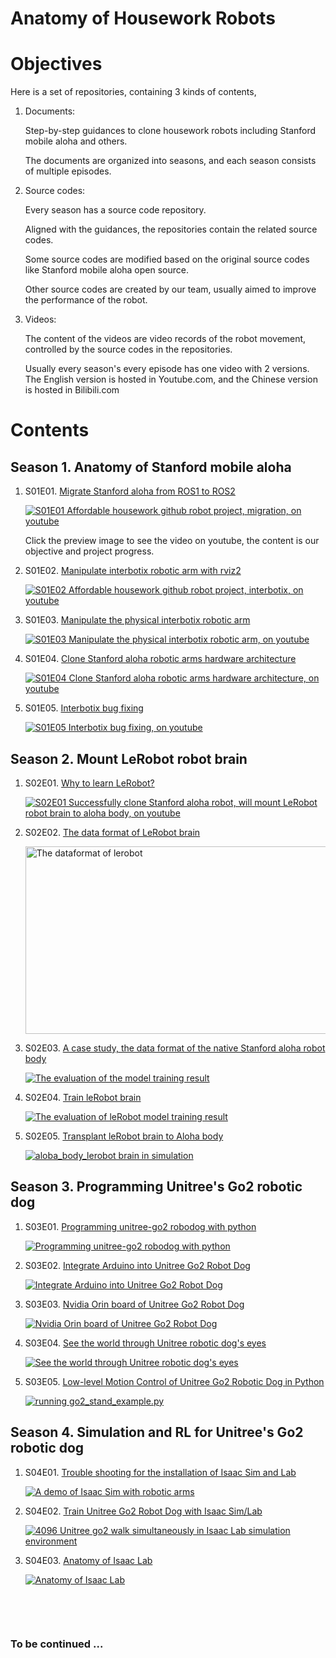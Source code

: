 # Anatomy of Housework Robots


# Objectives

Here is a set of repositories, containing 3 kinds of contents, 

1. Documents: 
   
   Step-by-step guidances to clone housework robots including Stanford mobile aloha and others.

   The documents are organized into seasons, and each season consists of multiple episodes. 


2. Source codes:

   Every season has a source code repository.

   Aligned with the guidances, the repositories contain the related source codes. 

   Some source codes are modified based on the original source codes like Stanford mobile aloha open source. 

   Other source codes are created by our team, usually aimed to improve the performance of the robot. 

3. Videos:

   The content of the videos are video records of the robot movement, controlled by the source codes in the repositories. 

   Usually every season's every episode has one video with 2 versions. The English version is hosted in Youtube.com, and the Chinese version is hosted in Bilibili.com


# Contents

## Season 1. Anatomy of Stanford mobile aloha

1. S01E01. [Migrate Stanford aloha from ROS1 to ROS2](./S01_anatomy_of_stanford_aloha/S01E01_migration.md)

   [![S01E01 Affordable housework github robot project, migration, on youtube](https://img.youtube.com/vi/XVGTwpWPCrI/hqdefault.jpg)](https://www.youtube.com/watch?v=XVGTwpWPCrI)

   Click the preview image to see the video on youtube, the content is our objective and project progress. 

2. S01E02. [Manipulate interbotix robotic arm with rviz2](./S01_anatomy_of_stanford_aloha/S01E02_interbotix.md)

   [![S01E02 Affordable housework github robot project, interbotix, on youtube](https://img.youtube.com/vi/2XLhbFUmqrI/hqdefault.jpg)](https://www.youtube.com/watch?v=2XLhbFUmqrI)

3. S01E03. [Manipulate the physical interbotix robotic arm](S01_anatomy_of_stanford_aloha/S01E03_hardware.md)

   [![S01E03 Manipulate the physical interbotix robotic arm, on youtube](https://img.youtube.com/vi/f9kXg28GX2g/hqdefault.jpg)](https://www.youtube.com/watch?v=f9kXg28GX2g)


4. S01E04. [Clone Stanford aloha robotic arms hardware architecture](S01_anatomy_of_stanford_aloha/S01E04_aloha.md)

   [![S01E04 Clone Stanford aloha robotic arms hardware architecture, on youtube](https://img.youtube.com/vi/D53mRnVwRCs/hqdefault.jpg)](https://www.youtube.com/watch?v=D53mRnVwRCs)
   
5. S01E05. [Interbotix bug fixing](S01_anatomy_of_stanford_aloha/S01E05_interbotix_bug.md)

   [![S01E05 Interbotix bug fixing, on youtube](https://img.youtube.com/vi/00pYmQL-r34/hqdefault.jpg)](https://www.youtube.com/watch?v=00pYmQL-r34)


## Season 2. Mount LeRobot robot brain

1. S02E01. [Why to learn LeRobot?](S02_mount_lerobot_brain/S02E01_why_to_learn_lerobot.md)

   [![S02E01 Successfully clone Stanford aloha robot, will mount LeRobot robot brain to aloha body, on youtube](https://img.youtube.com/vi/KeyY7mVpCds/hqdefault.jpg)](https://www.youtube.com/watch?v=KeyY7mVpCds)


2. S02E02. [The data format of LeRobot brain](S02_mount_lerobot_brain/S02E02_dataformat_lerobot.md)

   <img src="https://github.com/housework-robot/main/blob/main/S02_mount_lerobot_brain/S02E02_src/S02E02_image04_github.jpeg" alt="The dataformat of lerobot" width="500" height="300">


3. S02E03. [A case study, the data format of the native Stanford aloha robot body](S02_mount_lerobot_brain/S02E03_dataformat_aloha.md)

   [![The evaluation of the model training result](https://img.youtube.com/vi/6vT0V0ciftI/hqdefault.jpg)](https://www.youtube.com/watch?v=6vT0V0ciftI)


4. S02E04. [Train leRobot brain](S02_mount_lerobot_brain/S02E04_train_lerobot_brain.md)

   [![The evaluation of leRobot model training result](https://img.youtube.com/vi/-HI1ylUtpn4/hqdefault.jpg)](https://www.youtube.com/watch?v=-HI1ylUtpn4)


5. S02E05. [Transplant leRobot brain to Aloha body](S02_mount_lerobot_brain/S02E05_brain_%20transplant.md)

   [![aloba_body_lerobot brain in simulation](https://img.youtube.com/vi/TeQzS_o9-uo/hqdefault.jpg)](https://www.youtube.com/watch?v=TeQzS_o9-uo)
   

## Season 3. Programming Unitree's Go2 robotic dog 

1. S03E01. [Programming unitree-go2 robodog with python](S03_unitree_robodog/S03E01_unitree_go2_python_programming.md)

   [![Programming unitree-go2 robodog with python](https://img.youtube.com/vi/GTO08j__9zs/hqdefault.jpg)](https://www.youtube.com/watch?v=GTO08j__9zs)

2. S03E02. [Integrate Arduino into Unitree Go2 Robot Dog](S03_unitree_robodog/S03E02_unitree_go2_arduino.md)

   [![Integrate Arduino into Unitree Go2 Robot Dog](https://img.youtube.com/vi/igY2Q1GGN84/hqdefault.jpg)](https://www.youtube.com/watch?v=igY2Q1GGN84)

3. S03E03. [Nvidia Orin board of Unitree Go2 Robot Dog](S03_unitree_robodog/S03E03_unitree_go2_jetson_orin.md)

   [![Nvidia Orin board of Unitree Go2 Robot Dog](https://img.youtube.com/vi/O1s2AWpVNLI/hqdefault.jpg)](https://www.youtube.com/watch?v=O1s2AWpVNLI)

4. S03E04. [See the world through Unitree robotic dog's eyes](S03_unitree_robodog/S03E04_unitree_go2_video_transmission.md)

   [![See the world through Unitree robotic dog's eyes](https://img.youtube.com/vi/BEfr-7JqaKo/hqdefault.jpg)](https://www.youtube.com/watch?v=BEfr-7JqaKo)

5. S03E05. [Low-level Motion Control of Unitree Go2 Robotic Dog in Python](S03_unitree_robodog/S03E05_unitree_go2_low_level_motion_contron_in_python.md)

   [![running go2_stand_example.py](https://img.youtube.com/vi/0Q9SRtAixJc/hqdefault.jpg)](https://www.youtube.com/watch?v=0Q9SRtAixJc)
   
   


## Season 4. Simulation and RL for Unitree's Go2 robotic dog 

1. S04E01. [Trouble shooting for the installation of Isaac Sim and Lab](S04_RL_for_unitree/S04E01_Isaac_sim_lab_installation.md)

   [![A demo of Isaac Sim with robotic arms](https://img.youtube.com/vi/UrqeJQCUb4Y/hqdefault.jpg)](https://www.youtube.com/watch?v=UrqeJQCUb4Y)


2. S04E02. [Train Unitree Go2 Robot Dog with Isaac Sim/Lab](S04_RL_for_unitree/S04E02_train_unitree_go2_with_isaac_lab.md)

   [![4096 Unitree go2 walk simultaneously in Isaac Lab simulation environment](https://img.youtube.com/vi/F3nPczXLz9Y/hqdefault.jpg)](https://www.youtube.com/watch?v=F3nPczXLz9Y)


3. S04E03. [Anatomy of Isaac Lab](S04_RL_for_unitree/S04E03_anatomy_of_Isaac_lab.md)

   [![Anatomy of Isaac Lab](https://img.youtube.com/vi/Wfvb6__cRRY/hqdefault.jpg)](https://www.youtube.com/watch?v=Wfvb6__cRRY)
   

&nbsp;

&nbsp;
   
### To be continued ...
